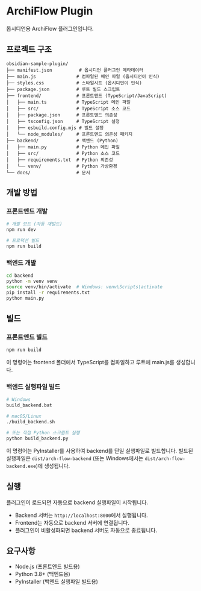# ArchiFlow Plugin

옵시디언용 ArchiFlow 플러그인입니다.

## 프로젝트 구조

```
obsidian-sample-plugin/
├── manifest.json          # 옵시디언 플러그인 메타데이터
├── main.js               # 컴파일된 메인 파일 (옵시디언이 인식)
├── styles.css            # 스타일시트 (옵시디언이 인식)
├── package.json          # 루트 빌드 스크립트
├── frontend/             # 프론트엔드 (TypeScript/JavaScript)
│   ├── main.ts           # TypeScript 메인 파일
│   ├── src/              # TypeScript 소스 코드
│   ├── package.json      # 프론트엔드 의존성
│   ├── tsconfig.json     # TypeScript 설정
│   ├── esbuild.config.mjs # 빌드 설정
│   └── node_modules/     # 프론트엔드 의존성 패키지
├── backend/              # 백엔드 (Python)
│   ├── main.py           # Python 메인 파일
│   ├── src/              # Python 소스 코드
│   ├── requirements.txt  # Python 의존성
│   └── venv/             # Python 가상환경
└── docs/                 # 문서
```

## 개발 방법

### 프론트엔드 개발
```bash
# 개발 모드 (자동 재빌드)
npm run dev

# 프로덕션 빌드
npm run build
```

### 백엔드 개발
```bash
cd backend
python -m venv venv
source venv/bin/activate  # Windows: venv\Scripts\activate
pip install -r requirements.txt
python main.py
```

## 빌드

### 프론트엔드 빌드
```bash
npm run build
```
이 명령어는 frontend 폴더에서 TypeScript를 컴파일하고 루트에 main.js를 생성합니다.

### 백엔드 실행파일 빌드
```bash
# Windows
build_backend.bat

# macOS/Linux
./build_backend.sh

# 또는 직접 Python 스크립트 실행
python build_backend.py
```

이 명령어는 PyInstaller를 사용하여 backend를 단일 실행파일로 빌드합니다.
빌드된 실행파일은 `dist/arch-flow-backend` (또는 Windows에서는 `dist/arch-flow-backend.exe`)에 생성됩니다.

## 실행

플러그인이 로드되면 자동으로 backend 실행파일이 시작됩니다. 
- Backend 서버는 `http://localhost:8000`에서 실행됩니다.
- Frontend는 자동으로 backend 서버에 연결됩니다.
- 플러그인이 비활성화되면 backend 서버도 자동으로 종료됩니다.

## 요구사항

- Node.js (프론트엔드 빌드용)
- Python 3.8+ (백엔드용)
- PyInstaller (백엔드 실행파일 빌드용)
